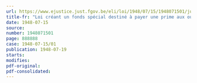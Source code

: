 ```yaml
---
url: https://www.ejustice.just.fgov.be/eli/loi/1948/07/15/1948071501/justel
title-fr: "Loi créant un fonds spécial destiné à payer une prime aux ouvriers de certaines industries"
date: 1948-07-15
source:
number: 1948071501
page: 888888
case: 1948-07-15/01
publication: 1948-07-19
starts:
modifies:
pdf-original:
pdf-consolidated:
---
```


